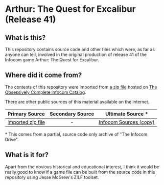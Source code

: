 # Arthur: The Quest for Excalibur (Release 41)

## What is this?

This repository contains source code and other files which were, as far as anyone can tell, involved in the original production of release 41 of the Infocom game Arthur: The Quest for Excalibur.

## Where did it come from?

The contents of this repository were imported from [a zip file](https://eblong.com/infocom/sources/amfv-rlater.zip) hosted on [The Obsessively Complete Infocom Catalog](https://eblong.com/infocom/).

There are other public sources of this material available on the internet.

| Primary Source      | Secondary Source    | Ultimate Source *        |
|:-------------------:|:-------------------:|:------------------------:|
| [imported zip file] |                   - | [Infocom Sources (copy)] |

[imported zip file]: https://eblong.com/infocom/sources/arthur-r41.zip
[Infocom Sources (copy)]: https://github.com/zil-legacy/infocom-sources/tree/master/development/arthur/old

\* This comes from a partial, source code only archive of "The Infocom Drive".

## What is it for?

Apart from the obvious historical and educational interest, I think it would be really good to know if a game file can be built from the source code in this repository using Jesse McGrew's ZILF toolset.
